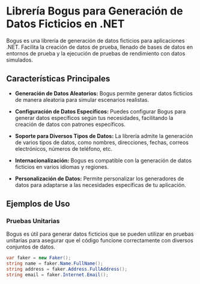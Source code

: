 # Librería Bogus para Generación de Datos Ficticios en .NET

Bogus es una librería de generación de datos ficticios para aplicaciones .NET. Facilita la creación de datos de prueba, llenado de bases de datos en entornos de prueba y la ejecución de pruebas de rendimiento con datos simulados.

## Características Principales

- **Generación de Datos Aleatorios:** Bogus permite generar datos ficticios de manera aleatoria para simular escenarios realistas.
  
- **Configuración de Datos Específicos:** Puedes configurar Bogus para generar datos específicos según tus necesidades, facilitando la creación de datos con patrones específicos.

- **Soporte para Diversos Tipos de Datos:** La librería admite la generación de varios tipos de datos, como nombres, direcciones, fechas, correos electrónicos, números de teléfono, etc.

- **Internacionalización:** Bogus es compatible con la generación de datos ficticios en varios idiomas y regiones.

- **Personalización de Datos:** Permite personalizar los generadores de datos para adaptarse a las necesidades específicas de tu aplicación.

## Ejemplos de Uso

### Pruebas Unitarias

Bogus es útil para generar datos ficticios que se pueden utilizar en pruebas unitarias para asegurar que el código funcione correctamente con diversos conjuntos de datos.

```csharp
var faker = new Faker();
string name = faker.Name.FullName();
string address = faker.Address.FullAddress();
string email = faker.Internet.Email();
